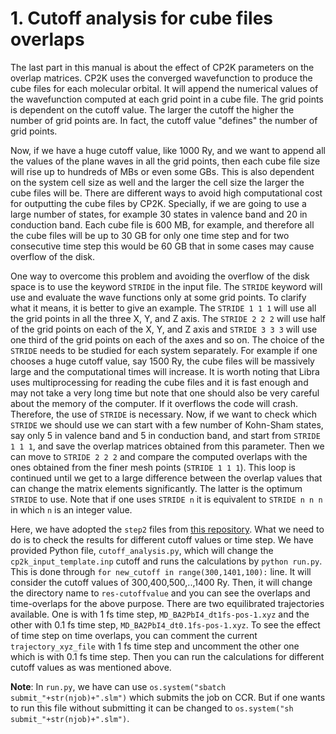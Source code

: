 # 1. Cutoff analysis for cube files overlaps

The last part in this manual is about the effect of CP2K parameters on the overlap matrices. CP2K uses the converged wavefunction to produce the cube files for each molecular 
orbital. It will append the numerical values of the wavefunction computed at each grid point in a cube file. The grid points is dependent on the cutoff value. 
The larger the cutoff the higher the number of grid points are. In fact, the cutoff value "defines" the number of grid points. 

Now, if we have a huge cutoff value, like 1000 Ry, and we want to append all the values of the plane waves in all the grid points, then each cube file size will rise up to
hundreds of MBs or even some GBs. This is also dependent on the system cell size as well and the larger the cell size the larger the cube files will be. There are different 
ways to avoid high computational cost for outputting the cube files by CP2K. Specially, if we are going to use a large number of states, for example 30 states in valence 
band and 20 in conduction band. Each cube file is 600 MB, for example, and therefore all the cube files will be up to 30 GB for only one time step and for two consecutive 
time step this would be 60 GB that in some cases may cause overflow of the disk.

One way to overcome this problem and avoiding the overflow of the disk space is to use the keyword `STRIDE` in the input file. The `STRIDE` keyword will use and evaluate 
the wave functions only at some grid points. To clarify what it means, it is better to give an example. The `STRIDE 1 1 1` will use all the grid points in all the three X, Y, 
and Z axis. The `STRIDE 2 2 2` will use half of the grid points on each of the X, Y, and Z axis and `STRIDE 3 3 3` will use one third of the grid points on each of the axes and 
so on. The choice of the `STRIDE` needs to be studied for each system separately. For example if one chooses a huge cutoff value, say 1500 Ry, the cube files will be massively 
large and the computational times will increase. It is worth noting that Libra uses multiprocessing for reading the cube files and it is fast enough and may not take a very long 
time but note that one should also be very careful about the memory of the computer. If it overflows the code will crash. Therefore, the use of `STRIDE` is necessary. Now, if we 
want to check which `STRIDE` we should use we can start with a few number of Kohn-Sham states, say only 5 in valence band and 5 in conduction band, and start from `STRIDE 1 1 1`, 
and save the overlap matrices obtained from this parameter. Then we can move to `STRIDE 2 2 2` and compare the computed overlaps with the ones obtained from the finer mesh points 
(`STRIDE 1 1 1`). This loop is continued until we get to a large difference between the overlap values that can change the matrix elements significantly. The latter is the optimum 
`STRIDE` to use. Note that if one uses `STRIDE n` it is equivalent to `STRIDE n n n` in which `n` is an integer value.

Here, we have adopted the `step2` files from [this repository](https://github.com/AkimovLab/Project_CsPbI3_MB_vs_SP). What we need to do is to check the results for different 
cutoff values or time step. We have provided Python file, `cutoff_analysis.py`, which will change the `cp2k_input_template.inp` cutoff and 
runs the calculations by `python run.py`. This is done through `for new_cutoff in range(300,1401,100):` line. It will consider the cutoff values of 300,400,500,..,1400 Ry. 
Then, it will change the directory name to `res-cutoffvalue` and you can see the overlaps and time-overlaps for the above purpose. 
There are two equilibrated trajectories available. One is with 1 fs time step, `MD_BA2PbI4_dt1fs-pos-1.xyz` and the other with 0.1 fs time step, `MD_BA2PbI4_dt0.1fs-pos-1.xyz`.
To see the effect of time step on time overlaps, you can comment the current `trajectory_xyz_file` with 1 fs time step and uncomment the other one which is with 0.1 fs time 
step. Then you can run the calculations for different cutoff values as was mentioned above.

**Note**: In `run.py`, we have can use `os.system("sbatch submit_"+str(njob)+".slm")` which submits the job on CCR. But if one wants to run this file without submitting it can be changed 
to `os.system("sh submit_"+str(njob)+".slm")`.


